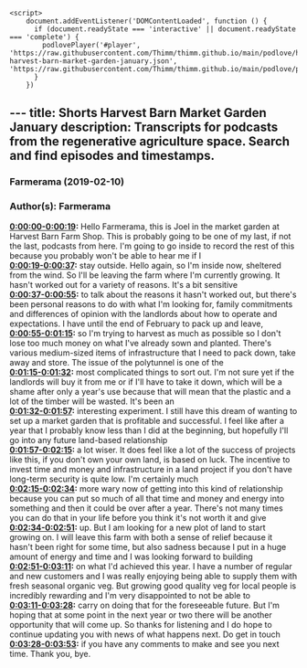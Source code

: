 <script src="https://cdn.podlove.org/web-player/embed.js"></script>
    <script>
        document.addEventListener('DOMContentLoaded', function () {
          if (document.readyState === 'interactive' || document.readyState === 'complete') {
            podlovePlayer('#player', 'https://raw.githubusercontent.com/Thimm/thimm.github.io/main/podlove/https://raw.githubusercontent.com/Thimm/thimm.github.io/main/podlove/podlove/Farmerama/Shorts-harvest-barn-market-garden-january.json', 'https://raw.githubusercontent.com/Thimm/thimm.github.io/main/podlove/podlove/Farmerama/config.json').then(registerExternalEvents('player'))
          }
        })
  </script>---
title: Shorts Harvest Barn Market Garden January
description: Transcripts for podcasts from the regenerative agriculture space. Search and find episodes and timestamps.
---

### Farmerama  (2019-02-10)  
### Author(s): Farmerama  

**[0:00:00-0:00:19](https://soundcloud.com/farmerama-radio/shorts-harvest-barn-market-garden-january#t=0:00:00):**  Hello Farmerama, this is Joel in the market garden at Harvest Barn Farm Shop. This is  probably going to be one of my last, if not the last, podcasts from here. I'm going to  go inside to record the rest of this because you probably won't be able to hear me if I  
**[0:00:19-0:00:37](https://soundcloud.com/farmerama-radio/shorts-harvest-barn-market-garden-january#t=0:00:19):**  stay outside.  Hello again, so I'm inside now, sheltered from the wind. So I'll be leaving the farm  where I'm currently growing. It hasn't worked out for a variety of reasons. It's a bit sensitive  
**[0:00:37-0:00:55](https://soundcloud.com/farmerama-radio/shorts-harvest-barn-market-garden-january#t=0:00:37):**  to talk about the reasons it hasn't worked out, but there's been personal reasons to  do with what I'm looking for, family commitments and differences of opinion with the landlords  about how to operate and expectations. I have until the end of February to pack up and leave,  
**[0:00:55-0:01:15](https://soundcloud.com/farmerama-radio/shorts-harvest-barn-market-garden-january#t=0:00:55):**  so I'm trying to harvest as much as possible so I don't lose too much money on what I've  already sown and planted. There's various medium-sized items of infrastructure that  I need to pack down, take away and store. The issue of the polytunnel is one of the  
**[0:01:15-0:01:32](https://soundcloud.com/farmerama-radio/shorts-harvest-barn-market-garden-january#t=0:01:15):**  most complicated things to sort out. I'm not sure yet if the landlords will buy it from  me or if I'll have to take it down, which will be a shame after only a year's use because  that will mean that the plastic and a lot of the timber will be wasted. It's been an  
**[0:01:32-0:01:57](https://soundcloud.com/farmerama-radio/shorts-harvest-barn-market-garden-january#t=0:01:32):**  interesting experiment. I still have this dream of wanting to set up a market garden  that is profitable and successful. I feel like after a year that I probably know less  than I did at the beginning, but hopefully I'll go into any future land-based relationship  
**[0:01:57-0:02:15](https://soundcloud.com/farmerama-radio/shorts-harvest-barn-market-garden-january#t=0:01:57):**  a lot wiser. It does feel like a lot of the success of projects like this, if you don't  own your own land, is based on luck. The incentive to invest time and money and infrastructure  in a land project if you don't have long-term security is quite low. I'm certainly much  
**[0:02:15-0:02:34](https://soundcloud.com/farmerama-radio/shorts-harvest-barn-market-garden-january#t=0:02:15):**  more wary now of getting into this kind of relationship because you can put so much of  all that time and money and energy into something and then it could be over after a year. There's  not many times you can do that in your life before you think it's not worth it and give  
**[0:02:34-0:02:51](https://soundcloud.com/farmerama-radio/shorts-harvest-barn-market-garden-january#t=0:02:34):**  up. But I am looking for a new plot of land to start growing on. I will leave this farm  with both a sense of relief because it hasn't been right for some time, but also sadness  because I put in a huge amount of energy and time and I was looking forward to building  
**[0:02:51-0:03:11](https://soundcloud.com/farmerama-radio/shorts-harvest-barn-market-garden-january#t=0:02:51):**  on what I'd achieved this year. I have a number of regular and new customers and I was really  enjoying being able to supply them with fresh seasonal organic veg. But growing good quality  veg for local people is incredibly rewarding and I'm very disappointed to not be able to  
**[0:03:11-0:03:28](https://soundcloud.com/farmerama-radio/shorts-harvest-barn-market-garden-january#t=0:03:11):**  carry on doing that for the foreseeable future. But I'm hoping that at some point in the next  year or two there will be another opportunity that will come up. So thanks for listening  and I do hope to continue updating you with news of what happens next. Do get in touch  
**[0:03:28-0:03:53](https://soundcloud.com/farmerama-radio/shorts-harvest-barn-market-garden-january#t=0:03:28):**  if you have any comments to make and see you next time. Thank you, bye.  